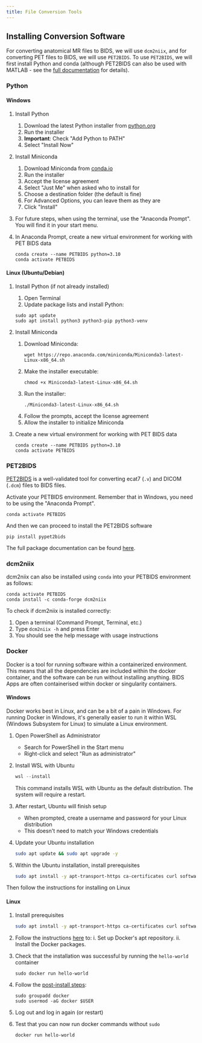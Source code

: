 ```yaml
---
title: File Conversion Tools
---
```


## Installing Conversion Software

For converting anatomical MR files to BIDS, we will use `dcm2niix`, and for converting PET files to BIDS, we will use `PET2BIDS`.  To use `PET2BIDS`, we will first install Python and conda (although PET2BIDS can also be used with MATLAB - see the [full documentation](https://pet2bids.readthedocs.io/en/latest/index.html#) for details).

### Python

#### Windows

1. Install Python

    1. Download the latest Python installer from [python.org](https://www.python.org/downloads/windows/)
    2. Run the installer
    3. **Important**: Check "Add Python to PATH"
    4. Select "Install Now"

2. Install Miniconda

    1. Download Miniconda from [conda.io](https://docs.conda.io/en/latest/miniconda.html)
    2. Run the installer
    3. Accept the license agreement
    4. Select "Just Me" when asked who to install for
    5. Choose a destination folder (the default is fine)
    6. For Advanced Options, you can leave them as they are
    7. Click "Install"

3. For future steps, when using the terminal, use the "Anaconda Prompt". You will find it in your start menu.

4. In Anaconda Prompt, create a new virtual environment for working with PET BIDS data
    ```
    conda create --name PETBIDS python=3.10
    conda activate PETBIDS
    ```


#### Linux (Ubuntu/Debian)

1. Install Python (if not already installed)

    1. Open Terminal
    2. Update package lists and install Python:
   ```
   sudo apt update
   sudo apt install python3 python3-pip python3-venv
   ```

2. Install Miniconda

    1. Download Miniconda:
       ```
       wget https://repo.anaconda.com/miniconda/Miniconda3-latest-Linux-x86_64.sh
       ```
    2. Make the installer executable:
       ```
       chmod +x Miniconda3-latest-Linux-x86_64.sh
       ```
    3. Run the installer:
       ```
       ./Miniconda3-latest-Linux-x86_64.sh
       ```
    4. Follow the prompts, accept the license agreement
    5. Allow the installer to initialize Miniconda

3. Create a new virtual environment for working with PET BIDS data
    ```
    conda create --name PETBIDS python=3.10
    conda activate PETBIDS
    ```

### PET2BIDS

[PET2BIDS](https://github.com/openneuropet/PET2BIDS) is a well-validated tool for converting ecat7 (`.v`) and DICOM (`.dcm`) files to BIDS files.

Activate your PETBIDS environment. Remember that in Windows, you need to be using the "Anaconda Prompt".
```
conda activate PETBIDS
```

And then we can proceed to install the PET2BIDS software

```{bash}
pip install pypet2bids
```

The full package documentation can be found [here](https://pet2bids.readthedocs.io/en/latest/index.html#).

### dcm2niix

dcm2niix can also be installed using `conda` into your PETBIDS environment as follows:

```
conda activate PETBIDS
conda install -c conda-forge dcm2niix
```

To check if dcm2niix is installed correctly:

1. Open a terminal (Command Prompt, Terminal, etc.)
2. Type `dcm2niix -h` and press Enter
3. You should see the help message with usage instructions

### Docker

Docker is a tool for running software within a containerized environment. This means that all the dependencies are included within the docker container, and the software can be run without installing anything. BIDS Apps are often containerised within docker or singularity containers.

#### Windows

Docker works best in Linux, and can be a bit of a pain in Windows. For running Docker in Windows, it's generally easier to run it within WSL (Windows Subsystem for Linux) to simulate a Linux environment.

1. Open PowerShell as Administrator
   - Search for PowerShell in the Start menu
   - Right-click and select "Run as administrator"

2. Install WSL with Ubuntu
   ```powershell
   wsl --install
   ```
   This command installs WSL with Ubuntu as the default distribution. The system will require a restart.

3. After restart, Ubuntu will finish setup
   - When prompted, create a username and password for your Linux distribution
   - This doesn't need to match your Windows credentials

4. Update your Ubuntu installation
   ```bash
   sudo apt update && sudo apt upgrade -y
   ```

5. Within the Ubuntu installation, install prerequisites

    ```bash
    sudo apt install -y apt-transport-https ca-certificates curl software-properties-common
    ```

Then follow the instructions for installing on Linux

#### Linux

1. Install prerequisites

   ```bash
   sudo apt install -y apt-transport-https ca-certificates curl software-properties-common
   ```

2. Follow the instructions [here](https://docs.docker.com/engine/install/ubuntu/#install-using-the-repository) to:
    i. Set up Docker's apt repository.
    ii. Install the Docker packages.


3. Check that the installation was successful by running the  `hello-world` container

    ```
    sudo docker run hello-world
    ```

4. Follow the [post-install steps](https://docs.docker.com/engine/install/linux-postinstall/):

     ```
     sudo groupadd docker
     sudo usermod -aG docker $USER
     ```

5. Log out and log in again (or restart)

6. Test that you can now run docker commands without `sudo`

    ```
    docker run hello-world
    ```